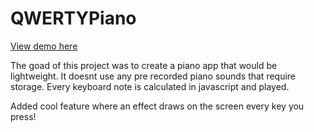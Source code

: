 # QWERTYPiano

[View demo here](https://yasssoliman.github.io/QWERTYPiano/Panio.html)

The goad of this project was to create a piano app that would be lightweight. It doesnt use any pre recorded piano sounds that require storage. Every keyboard note is calculated in javascript and played.

Added cool feature where an effect draws on the screen every key you press!
